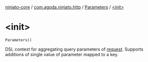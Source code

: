 [ninjato-core](../../index.md) / [com.agoda.ninjato.http](../index.md) / [Parameters](index.md) / [&lt;init&gt;](./-init-.md)

# &lt;init&gt;

`Parameters()`

DSL context for aggregating query parameters of [request](../-request/index.md).
Supports additions of single value of parameter mapped to a key.

